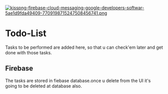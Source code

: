 [![kisspng-firebase-cloud-messaging-google-developers-softwar-5ae1d9fda49409-7709198715247508456741.png](https://i.postimg.cc/44DBRNfk/kisspng-firebase-cloud-messaging-google-developers-softwar-5ae1d9fda49409-7709198715247508456741.png)](https://firebase.google.com)

# Todo-List
Tasks to be performed are added here, so that u can check'em later and get done with those tasks.

## Firebase
The tasks are stored in fiebase database.once u delete from the UI it's going to be deleted at database also.
